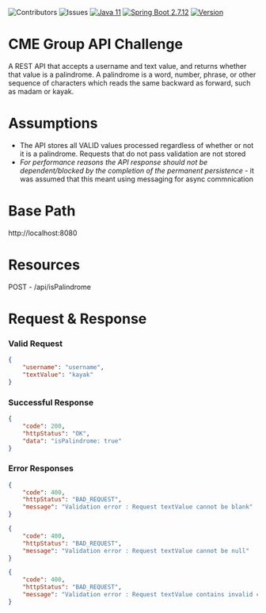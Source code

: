 ![Contributors](https://img.shields.io/github/contributors/brendanmuldoon/cme-api-challenge)
![Issues](https://img.shields.io/github/issues/brendanmuldoon/cme-api-challenge)
[![Java 11](https://img.shields.io/badge/Java-11-blue.svg)](https://java.oracle.com)
[![Spring Boot 2.7.12](https://img.shields.io/badge/Spring%20Boot-2.7.12-yellow.svg)](https://spring.io/projects/spring-boot)
[![Version](https://img.shields.io/badge/Version-1.0.0--SNAPSHOT-purple.svg)](https://your-project-url)


# CME Group API Challenge
A REST API that accepts a username and text value, and returns whether that value is a palindrome. A palindrome is a word, number, phrase, or other sequence of characters which reads the same backward as forward, such as madam or kayak.

# Assumptions

  * The API stores all VALID values processed regardless of whether or not it is a palindrome. Requests that do not pass validation are not stored
  * *For performance reasons the API response should not be dependent/blocked by the completion of the permanent persistence* - it was assumed that this meant using messaging for async commnication


# Base Path
http://localhost:8080

# Resources
POST - /api/isPalindrome

# Request & Response
### Valid Request
```json
{
    "username": "username",
    "textValue": "kayak"
}
```
### Successful Response
```json
{
    "code": 200,
    "httpStatus": "OK",
    "data": "isPalindrome: true"
}
```
### Error Responses
```json
{
    "code": 400,
    "httpStatus": "BAD_REQUEST",
    "message": "Validation error : Request textValue cannot be blank"
}
```
```json
{
    "code": 400,
    "httpStatus": "BAD_REQUEST",
    "message": "Validation error : Request textValue cannot be null"
}
```
```json
{
    "code": 400,
    "httpStatus": "BAD_REQUEST",
    "message": "Validation error : Request textValue contains invalid characters"
}
```
